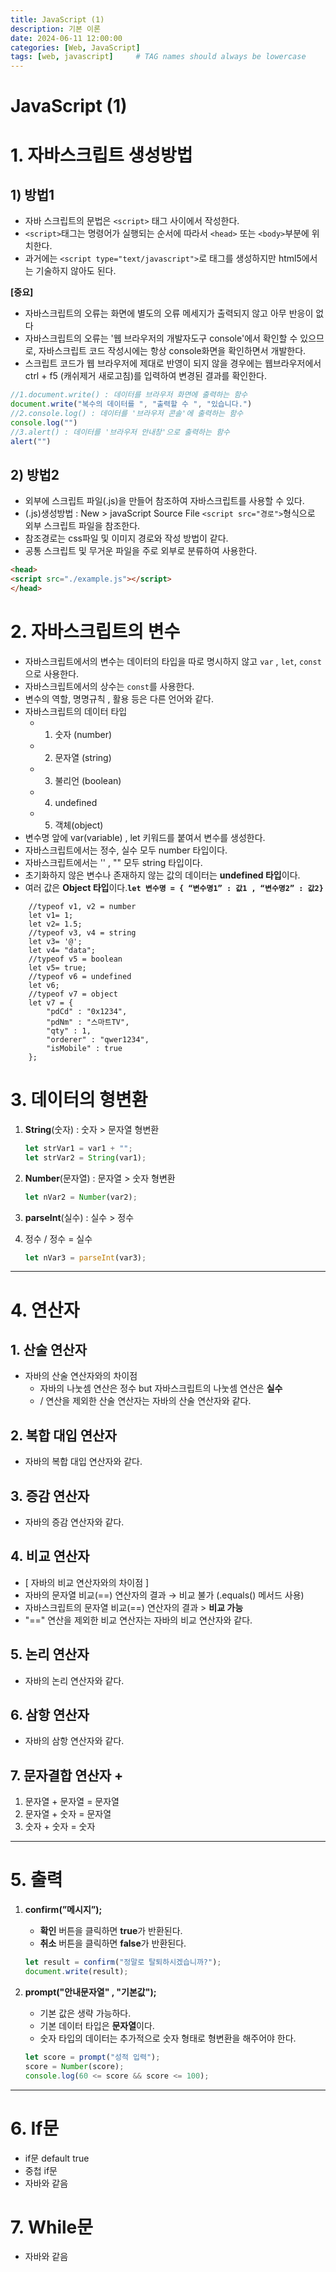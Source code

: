 ```yaml
---
title: JavaScript (1)
description: 기본 이론
date: 2024-06-11 12:00:00
categories: [Web, JavaScript]
tags: [web, javascript]     # TAG names should always be lowercase
---
```


# JavaScript (1)

# 1. 자바스크립트 생성방법

## 1) 방법1

- 자바 스크립트의 문법은 `<script>` 태그 사이에서 작성한다.
- `<script>`태그는 명령어가 실행되는 순서에 따라서 `<head>` 또는 `<body>`부분에 위치한다.
- 과거에는 `<script type="text/javascript">`로 태그를 생성하지만 html5에서는 기술하지 않아도 된다.

**[중요]**

- 자바스크립트의 오류는 화면에 별도의 오류 메세지가 출력되지 않고 아무 반응이 없다
- 자바스크립트의 오류는 '웹 브라우저의 개발자도구 console'에서 확인할 수 있으므로, 	자바스크립트 코드 작성시에는 항상 console화면을 확인하면서 개발한다.
- 스크립트 코드가 웹 브라우저에 제대로 반영이 되지 않을 경우에는 웹브라우저에서 ctrl + f5 (캐쉬제거 새로고침)를 입력하여 변경된 결과를 확인한다.

```jsx
//1.document.write() : 데이터를 브라우저 화면에 출력하는 함수
document.write("복수의 데이터를 ", "출력할 수 ", "있습니다.")
//2.console.log() : 데이터를 '브라우저 콘솔'에 출력하는 함수
console.log("")
//3.alert() : 데이터를 '브라우저 안내창'으로 출력하는 함수
alert("")
```

## 2) 방법2

- 외부에 스크립트 파일(.js)을 만들어 참조하여 자바스크립트를 사용할 수 있다.
- (.js)생성방법 : New > javaScript Source File
`<script src="경로">`형식으로 외부 스크립트 파일을 참조한다.
- 참조경로는 css파일 및 이미지 경로와 작성 방법이 같다.
- 공통 스크립트 및 무거운 파일을 주로 외부로 분류하여 사용한다.

```html
<head>
<script src="./example.js"></script>
</head>
```

# 2. 자바스크립트의 변수

- 자바스크립트에서의 변수는 데이터의 타입을 따로 명시하지 않고 `var` , `let`,  `const`으로 사용한다.
- 자바스크립트에서의 상수는 `const`를 사용한다.
- 변수의 역할, 명명규칙 , 활용 등은 다른 언어와 같다.
- 자바스크립트의 데이터 타입
    - 1) 숫자 (number)
    - 2) 문자열 (string)
    - 3) 불리언 (boolean)
    - 4) undefined
    - 5) 객체(object)
- 변수명 앞에 var(variable) , let 키워드를 붙여서 변수를 생성한다.
- 자바스크립트에서는 정수, 실수 모두 number 타입이다.
- 자바스크립트에서는 '' , "" 모두 string 타입이다.
- 초기화하지 않은 변수나 존재하지 않는 값의 데이터는 **undefined 타입**이다.
- 여러 값은 **Object 타입**이다.**`let 변수명 = { “변수명1” : 값1 , “변수명2” : 값2}`**

```
	//typeof v1, v2 = number
	let v1= 1; 		
	let v2= 1.5;	
	//typeof v3, v4 = string
	let v3= '@';	
	let v4= "data"; 
	//typeof v5 = boolean
	let v5= true;
	//typeof v6 = undefined
	let v6;	
	//typeof v7 = object
	let v7 = {
		"pdCd" : "0x1234",
		"pdNm" : "스마트TV",
		"qty" : 1,
		"orderer" : "qwer1234",
		"isMobile" : true
	};
```

# 3. 데이터의 형변환

1. **String**(숫자) : 숫자 > 문자열 형변환 
    
    ```jsx
    let strVar1 = var1 + "";
    let strVar2 = String(var1);
    ```
    
2. **Number**(문자열) : 문자열 > 숫자 형변환
    
    ```jsx
    let nVar2 = Number(var2);
    ```
    
3. **parseInt**(실수) : 실수 > 정수  
4. 정수 / 정수 = 실수
    
    ```jsx
    let nVar3 = parseInt(var3);
    ```
    

---

# 4. 연산자

## 1. 산술 연산자

- 자바의 산술 연산자와의 차이점
    - 자바의 나눗셈 연산은 정수 but 자바스크립트의 나눗셈 연산은 **실수**
    - / 연산을 제외한 산술 연산자는 자바의 산술 연산자와 같다.

## 2. 복합 대입 연산자

- 자바의 복합 대입 연산자와 같다.

## 3. 증감 연산자

- 자바의 증감 연산자와 같다.

## 4. 비교 연산자

- [ 자바의 비교 연산자와의 차이점 ]
- 자바의 문자열 비교(==) 연산자의 결과 → 비교 불가 (.equals() 메서드 사용)
- 자바스크립트의 문자열 비교(==) 연산자의 결과  >  **비교 가능**
- "==" 연산을 제외한 비교 연산자는 자바의 비교 연산자와 같다.

## 5. 논리 연산자

- 자바의 논리 연산자와 같다.

## 6. 삼항 연산자

- 자바의 삼항 연산자와 같다.

## 7. 문자결합 연산자 +

1. 문자열 + 문자열 = 문자열
2. 문자열 + 숫자 = 문자열
3. 숫자 + 숫자 = 숫자

---

# 5. 출력

1. **confirm(”메시지”);**
    - **확인** 버튼을 클릭하면 **true**가 반환된다.
    - **취소** 버튼을 클릭하면 **false**가 반환된다.
    
    ```jsx
    let result = confirm("정말로 탈퇴하시겠습니까?");
    document.write(result);
    ```
    
2. **prompt("안내문자열" , "기본값");**
    - 기본 값은 생략 가능하다.
    - 기본 데이터 타입은 **문자열**이다.
    - 숫자 타입의 데이터는 추가적으로 숫자 형태로 형변환을 해주어야 한다.
    
    ```jsx
    let score = prompt("성적 입력");
    score = Number(score);
    console.log(60 <= score && score <= 100);
    ```
    

---

# 6. If문

- if문 default true
- 중첩 if문
- 자바와 같음

# 7. While문

- 자바와 같음